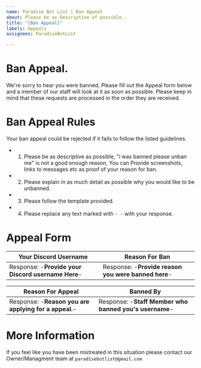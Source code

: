```yaml
---
name: Paradise Bot List | Ban Appeal
about: Please be as Descriptive of possible..
title: "[Ban Appeal]"
labels: Appeals
assignees: ParadiseBotList

---
```


# Ban Appeal.
We're sorry to hear you were banned, Please fill out the Appeal form below and a member of our staff will look at it as soon as possible. Please keep in mind that these requests are processed in the order they are received.

# Ban Appeal Rules
Your ban appeal could be rejected if it fails to follow the listed guidelines.

* 1) Please be as descriptive as possible, "i was banned please unban me" is not a good enough reason, You can Provide screenshots, links to messages etc as proof of your reason for ban.
 
* 2) Please explain in as much detail as possible why you would like to be unbanned.

* 3) Please follow the template provided.

* 4) Please replace any text marked with ``- -`` with your response.


# Appeal Form

Your Discord Username | Reason For Ban
------------ | -------------
Response: -**Provide your Discord username Here**- | Response: -**Provide reason you were banned here**-


Reason For Appeal | Banned By
------------ | -------------
Response: -**Reason you are applying for a appeal.**- | Response: -**Staff Member who banned you's username**-

# More Information
If you feel like you have been mistreated in this situation please contact our Owner/Managment team at ``paradisebotlist@gmail.com``
